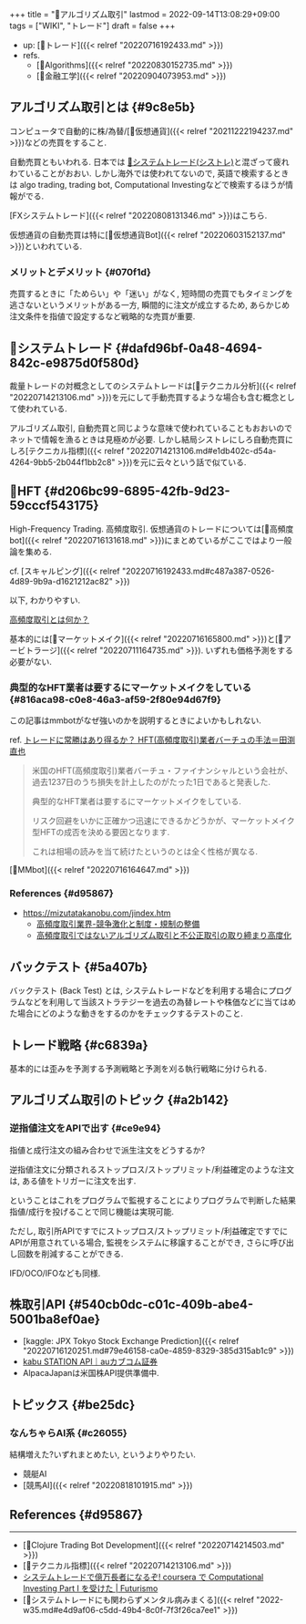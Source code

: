 +++
title = "📝アルゴリズム取引"
lastmod = 2022-09-14T13:08:29+09:00
tags = ["WIKI", "トレード"]
draft = false
+++

-   up: [📝トレード]({{< relref "20220716192433.md" >}})
-   refs.
    -   [🔖Algorithms]({{< relref "20220830152735.md" >}})
    -   [📝金融工学]({{< relref "20220904073953.md" >}})


## アルゴリズム取引とは {#9c8e5b}

コンピュータで自動的に株/為替/[📝仮想通貨]({{< relref "20211222194237.md" >}})などの売買をすること.

自動売買ともいわれる. 日本では [📝システムトレード(シストレ)](#dafd96bf-0a48-4694-842c-e9875d0f580d)と混ざって疲れわていることがおおい. しかし海外では使われてないので, 英語で検索するときは algo trading, trading bot, Computational Investingなどで検索するほうが情報がでる.

[FXシステムトレード]({{< relref "20220808131346.md" >}})はこちら.

仮想通貨の自動売買は特に[📝仮想通貨Bot]({{< relref "20220603152137.md" >}})といわれている.


### メリットとデメリット {#070f1d}

売買するときに「ためらい」や「迷い」がなく, 短時間の売買でもタイミングを逃さないというメリットがある一方, 瞬間的に注文が成立するため, あらかじめ注文条件を指値で設定するなど戦略的な売買が重要.


## 📝システムトレード {#dafd96bf-0a48-4694-842c-e9875d0f580d}

裁量トレードの対概念としてのシステムトレードは[📝テクニカル分析]({{< relref "20220714213106.md" >}})を元にして手動売買するような場合も含む概念として使われている.

アルゴリズム取引, 自動売買と同じような意味で使われていることもおおいのでネットで情報を漁るときは見極めが必要. しかし結局シストレにしろ自動売買にしろ[テクニカル指標]({{< relref "20220714213106.md#e1db402c-d54a-4264-9bb5-2b044f1bb2c8" >}})を元に云々という話で似ている.


## 📝HFT {#d206bc99-6895-42fb-9d23-59cccf543175}

High-Frequency Trading. 高頻度取引. 仮想通貨のトレードについては[📝高頻度bot]({{< relref "20220716131618.md" >}})にまとめているがここではより一般論を集める.

cf. [スキャルピング]({{< relref "20220716192433.md#c487a387-0526-4d89-9b9a-d1621212ac82" >}})

以下, わかりやすい.

[高頻度取引とは何か？](https://www.sparx.co.jp/report/special/2718.html)

基本的には[📝マーケットメイク]({{< relref "20220716165800.md" >}})と[📝アービトラージ]({{< relref "20220711164735.md" >}}). いずれも価格予測をする必要がない.


### 典型的なHFT業者は要するにマーケットメイクをしている {#816aca98-c0e8-46a3-af59-2f80e94d67f9}

この記事はmmbotがなぜ強いのかを説明するときによいかもしれない.

ref. [トレードに常勝はあり得るか？ HFT(高頻度取引)業者バーチュの手法＝田渕直也](https://www.mag2.com/p/money/221183)

> 米国のHFT(高頻度取引)業者バーチュ・ファイナンシャルという会社が、過去1237日のうち損失を計上したのがたった1日であると発表した.
>
> 典型的なHFT業者は要するにマーケットメイクをしている.
>
> リスク回避をいかに正確かつ迅速にできるかどうかが、マーケットメイク型HFTの成否を決める要因となります.
>
> これは相場の読みを当て続けたというのとは全く性格が異なる.

[📝MMbot]({{< relref "20220716164647.md" >}})


### References {#d95867}

-   <https://mizutatakanobu.com/jindex.htm>
    -   [高頻度取引業界-競争激化と制度・規制の整備](https://www.sparx.co.jp/report/special/2753.html)
    -   [高頻度取引ではないアルゴリズム取引と不公正取引の取り締まり高度化](https://www.sparx.co.jp/report/special/2764.html)


## バックテスト {#5a407b}

バックテスト (Back Test) とは, システムトレードなどを利用する場合にプログラムなどを利用して当該ストラテジーを過去の為替レートや株価などに当てはめた場合にどのような動きをするのかをチェックするテストのこと.


## トレード戦略 {#c6839a}

基本的には歪みを予測する予測戦略と予測を刈る執行戦略に分けられる.


## アルゴリズム取引のトピック {#a2b142}


### 逆指値注文をAPIで出す {#ce9e94}

指値と成行注文の組み合わせで派生注文をどうするか?

逆指値注文に分類されるストップロス/ストップリミット/利益確定のような注文は, ある値をトリガーに注文を出す.

ということはこれをプログラムで監視することによりプログラムで判断した結果指値/成行を投げることで同じ機能は実現可能.

ただし, 取引所APIですでにストップロス/ストップリミット/利益確定ですでにAPIが用意されている場合, 監視をシステムに移譲することができ, さらに呼び出し回数を削減することができる.

IFD/OCO/IFOなども同様.


## 株取引API {#540cb0dc-c01c-409b-abe4-5001ba8ef0ae}

-   [kaggle: JPX Tokyo Stock Exchange Prediction]({{< relref "20220716120251.md#79e46158-ca0e-4859-8329-385d315ab1c9" >}})
-   [kabu STATION API｜auカブコム証券](https://kabu.com/company/lp/lp90.html)
-   AlpacaJapanは米国株API提供準備中.


## トピックス {#be25dc}


### なんちゃらAI系 {#c26055}

結構増えた?いずれまとめたい, というよりやりたい.

-   競艇AI
-   [競馬AI]({{< relref "20220818101915.md" >}})


## References {#d95867}

---

-   [📝Clojure Trading Bot Development]({{< relref "20220714214503.md" >}})
-   [📝テクニカル指標]({{< relref "20220714213106.md" >}})
-   [システムトレードで億万長者になるぞ! coursera で Computational Investing Part I を受けた | Futurismo](https://futurismo.biz/archives/2678/#%e3%82%a2%e3%83%ab%e3%82%b4%e3%83%aa%e3%82%ba%e3%83%a0%e5%8f%96%e5%bc%95)
-   [💭システムトレードにも関わらずメンタル病みまくる]({{< relref "2022-w35.md#e4d9af06-c5dd-49b4-8c0f-7f3f26ca7ee1" >}})
